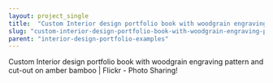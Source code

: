 ```yaml
---
layout: project_single
title:  "Custom Interior design portfolio book with woodgrain engraving pattern and cut-out on amber bamboo"
slug: "custom-interior-design-portfolio-book-with-woodgrain-engraving-pattern-and-cut-out-on-amber-bamboo"
parent: "interior-design-portfolio-examples"
---
```

Custom Interior design portfolio book with woodgrain engraving pattern and cut-out on amber bamboo | Flickr - Photo Sharing!
